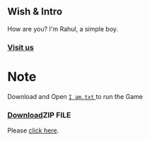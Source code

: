 ## Wish & Intro

How are you? I'm Rahul, a simple boy.

### [Visit us](https://github.com/RahulML2505GitHub)

# Note

Download and Open
[
`
I am.txt
`
](https://github.com/RahulML2505GitHub/Hi/blob/main/I%20am.txt)
to run the Game
### [Download](https://github.com/RahulML2505GitHub/stone-paper-scissor.git)ZIP FILE

Please [click here](https://github.com/RahulML2505GitHub/stone-paper-scissor.git).








